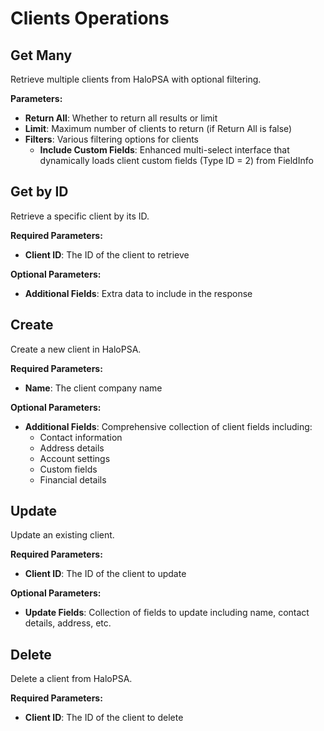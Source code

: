 # Clients Operations

## Get Many

Retrieve multiple clients from HaloPSA with optional filtering.

**Parameters:**
- **Return All**: Whether to return all results or limit
- **Limit**: Maximum number of clients to return (if Return All is false)
- **Filters**: Various filtering options for clients
  - **Include Custom Fields**: Enhanced multi-select interface that dynamically loads client custom fields (Type ID = 2) from FieldInfo

## Get by ID

Retrieve a specific client by its ID.

**Required Parameters:**
- **Client ID**: The ID of the client to retrieve

**Optional Parameters:**
- **Additional Fields**: Extra data to include in the response

## Create

Create a new client in HaloPSA.

**Required Parameters:**
- **Name**: The client company name

**Optional Parameters:**
- **Additional Fields**: Comprehensive collection of client fields including:
  - Contact information
  - Address details
  - Account settings
  - Custom fields
  - Financial details

## Update

Update an existing client.

**Required Parameters:**
- **Client ID**: The ID of the client to update

**Optional Parameters:**
- **Update Fields**: Collection of fields to update including name, contact details, address, etc.

## Delete

Delete a client from HaloPSA.

**Required Parameters:**
- **Client ID**: The ID of the client to delete